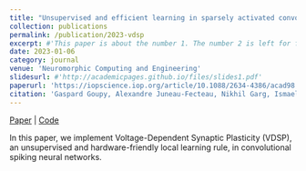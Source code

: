 ```yaml
---
title: "Unsupervised and efficient learning in sparsely activated convolutional spiking neural networks enabled by voltage-dependent synaptic plasticity"
collection: publications
permalink: /publication/2023-vdsp
excerpt: #'This paper is about the number 1. The number 2 is left for future work.'
date: 2023-01-06
category: journal
venue: 'Neuromorphic Computing and Engineering'
slidesurl: #'http://academicpages.github.io/files/slides1.pdf'
paperurl: 'https://iopscience.iop.org/article/10.1088/2634-4386/acad98'
citation: 'Gaspard Goupy, Alexandre Juneau-Fecteau, Nikhil Garg, Ismael Balafrej, Fabien Alibart, Luc Frechette, Dominique Drouin, and Yann Beilliard. Unsupervised and Efficient Learning in Sparsely Activated Convolutional Spiking Neural Networks Enabled by Voltage-Dependent Synaptic Plasticity. Neuromorphic Computing and Engineering, 3, 2023.'
---
```


[Paper](https://iopscience.iop.org/article/10.1088/2634-4386/acad98) | [Code](https://github.com/ggoupy/CSNN-VDSP/)

In this paper, we implement Voltage-Dependent Synaptic Plasticity (VDSP), an unsupervised and hardware-friendly local learning rule, in convolutional spiking neural networks.
